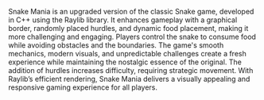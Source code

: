 Snake Mania is an upgraded version of the classic Snake game, developed in C++ using the Raylib library. It enhances gameplay with a graphical border, randomly placed hurdles, and dynamic food placement, making it more challenging and engaging. Players control the snake to consume food while avoiding obstacles and the boundaries. The game's smooth mechanics, modern visuals, and unpredictable challenges create a fresh experience while maintaining the nostalgic essence of the original. The addition of hurdles increases difficulty, requiring strategic movement. With Raylib’s efficient rendering, Snake Mania delivers a visually appealing and responsive gaming experience for all players.
